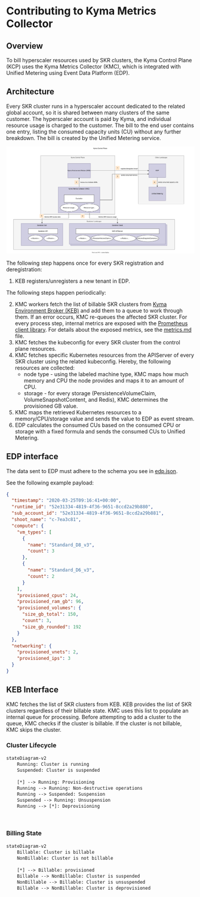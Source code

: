 # Contributing to Kyma Metrics Collector

## Overview

To bill hyperscaler resources used by SKR clusters, the Kyma Control Plane (KCP) uses the Kyma Metrics Collector (KMC), which is integrated with Unified Metering using Event Data Platform (EDP).

## Architecture

Every SKR cluster runs in a hyperscaler account dedicated to the related global account, so it is shared between many clusters of the same customer. The hyperscaler account is paid by Kyma, and individual resource usage is charged to the customer. The bill to the end user contains one entry, listing the consumed capacity units (CU) without any further breakdown. The bill is created by the Unified Metering service.

![arch](./assets/arch.drawio.svg)

The following step happens once for every SKR registration and deregistration:

1. KEB registers/unregisters a new tenant in EDP.

The following steps happen periodically:

2. KMC workers fetch the list of billable SKR clusters from [Kyma Environment Broker (KEB)](https://github.com/kyma-project/kyma-environment-broker/tree/main) and add them to a queue to work through them. If an error occurs, KMC re-queues the affected SKR cluster. For every process step, internal metrics are exposed with the [Prometheus client library](https://github.com/prometheus/client_golang). For details about the exposed metrics, see the [metrics.md](./metrics.md) file.
3. KMC fetches the kubeconfig for every SKR cluster from the control plane resources.
4. KMC fetches specific Kubernetes resources from the APIServer of every SKR cluster using the related kubeconfig. Hereby, the following resources are collected:
   - node type - using the labeled machine type, KMC maps how much memory and CPU the node provides and maps it to an amount of CPU.
   - storage - for every storage (PersistenceVolumeClaim, VolumeSnapshotContent, and Redis), KMC determines the provisioned GB value.
5. KMC maps the retrieved Kubernetes resources to a memory/CPU/storage value and sends the value to EDP as event stream.
6. EDP calculates the consumed CUs based on the consumed CPU or storage with a fixed formula and sends the consumed CUs to Unified Metering.

## EDP interface

The data sent to EDP must adhere to the schema you see in [edp.json](./assets/edp.json).

See the following example payload:

```json
{
  "timestamp": "2020-03-25T09:16:41+00:00",
  "runtime_id": "52e31334-4819-4f36-9651-8ccd2a29b880",
  "sub_account_id": "52e31334-4819-4f36-9651-8ccd2a29b881",
  "shoot_name": "c-7ea3c81",
  "compute": {
    "vm_types": [
      {
        "name": "Standard_D8_v3",
        "count": 3
      },
      {
        "name": "Standard_D6_v3",
        "count": 2
      }
    ],
    "provisioned_cpus": 24,
    "provisioned_ram_gb": 96,
    "provisioned_volumes": {
      "size_gb_total": 150,
      "count": 3,
      "size_gb_rounded": 192
    }
  },
  "networking": {
    "provisioned_vnets": 2,
    "provisioned_ips": 3
  }
}
```

## KEB Interface

KMC fetches the list of SKR clusters from KEB. KEB provides the list of SKR clusters regardless of their billable state. 
KMC uses this list to populate an internal queue for processing.
Before attempting to add a cluster to the queue, KMC checks if the cluster is billable. If the cluster is not billable, KMC skips the cluster.

### Cluster Lifecycle
```mermaid
stateDiagram-v2
    Running: Cluster is running
    Suspended: Cluster is suspended
    
    [*] --> Running: Provisioning
    Running --> Running: Non-destructive operations
    Running --> Suspended: Suspension
    Suspended --> Running: Unsuspension
    Running --> [*]: Deprovisioning
        
    
```

### Billing State
```mermaid
stateDiagram-v2
    Billable: Cluster is billable
    NonBillable: Cluster is not billable
    
    [*] --> Billable: provisioned
    Billable --> NonBillable: Cluster is suspended
    NonBillable --> Billable: Cluster is unsuspended
    Billable --> NonBillable: Cluster is deprovisioned
```